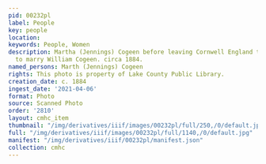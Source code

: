 ```yaml
---
pid: 00232pl
label: People
key: people
location: 
keywords: People, Women
description: Martha (Jennings) Cogeen before leaving Cornwell England to come to Leadville
  to marry William Cogeen. circa 1884.
named_persons: Marth (Jennings) Cogeen
rights: This photo is property of Lake County Public Library.
creation_date: c. 1884
ingest_date: '2021-04-06'
format: Photo
source: Scanned Photo
order: '2810'
layout: cmhc_item
thumbnail: "/img/derivatives/iiif/images/00232pl/full/250,/0/default.jpg"
full: "/img/derivatives/iiif/images/00232pl/full/1140,/0/default.jpg"
manifest: "/img/derivatives/iiif/00232pl/manifest.json"
collection: cmhc
---
```

